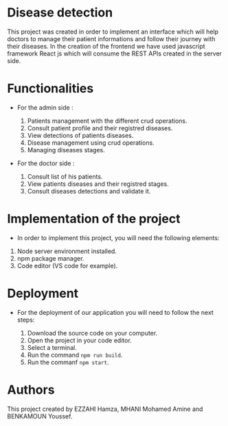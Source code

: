 # Disease detection

This project was created in order to implement an interface which will help doctors to manage their patient informations and follow their journey with their diseases. In the creation of the frontend we have used javascript framework React js which will consume the REST APIs created in the server side.

# Functionalities

 - For the admin side :
 
    1. Patients management with the different crud operations.
    2. Consult patient profile and their registred diseases.
    3. View detections of patients diseases.
    4. Disease management using crud operations.
    5. Managing diseases stages.
    
 - For the doctor side : 
 
    1. Consult list of his patients.
    2. View patients diseases and their registred stages.
    3. Consult diseases detections and validate it.

# Implementation of the project

 - In order to implement this project, you will need the following elements:

  1. Node server environment installed.
  2. npm package manager.
  3. Code editor (VS code for example).

# Deployment

 - For the deployment of our application you will need to follow the next steps: 
 
    1. Download the source code on your computer.
    2. Open the project in your code editor.
    3. Select a terminal.
    4. Run the command `npm run build`.
    5. Run the commanf `npm start`.

# Authors

This project created by EZZAHI Hamza, MHANI Mohamed Amine and BENKAMOUN Youssef.

